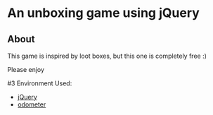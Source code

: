 ﻿# An unboxing game using jQuery

## About
This game is inspired by loot boxes, but this one is completely free :)

Please enjoy

#3 Environment
Used:
 * [jQuery](https://jquery.com/)
 * [odometer](https://github.hubspot.com/odometer/docs/welcome/)